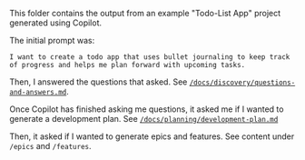 This folder contains the output from an example "Todo-List App" project generated using Copilot.

The initial prompt was:
```
I want to create a todo app that uses bullet journaling to keep track of progress and helps me plan forward with upcoming tasks.
```

Then, I answered the questions that asked. See [`/docs/discovery/questions-and-answers.md`](./docs/discovery/questions-and-answers.md).

Once Copilot has finished asking me questions, it asked me if I wanted to generate a development plan. See [`/docs/planning/development-plan.md`](./docs/planning/development-plan)

Then, it asked if I wanted to generate epics and features. See content under `/epics` and `/features`.
